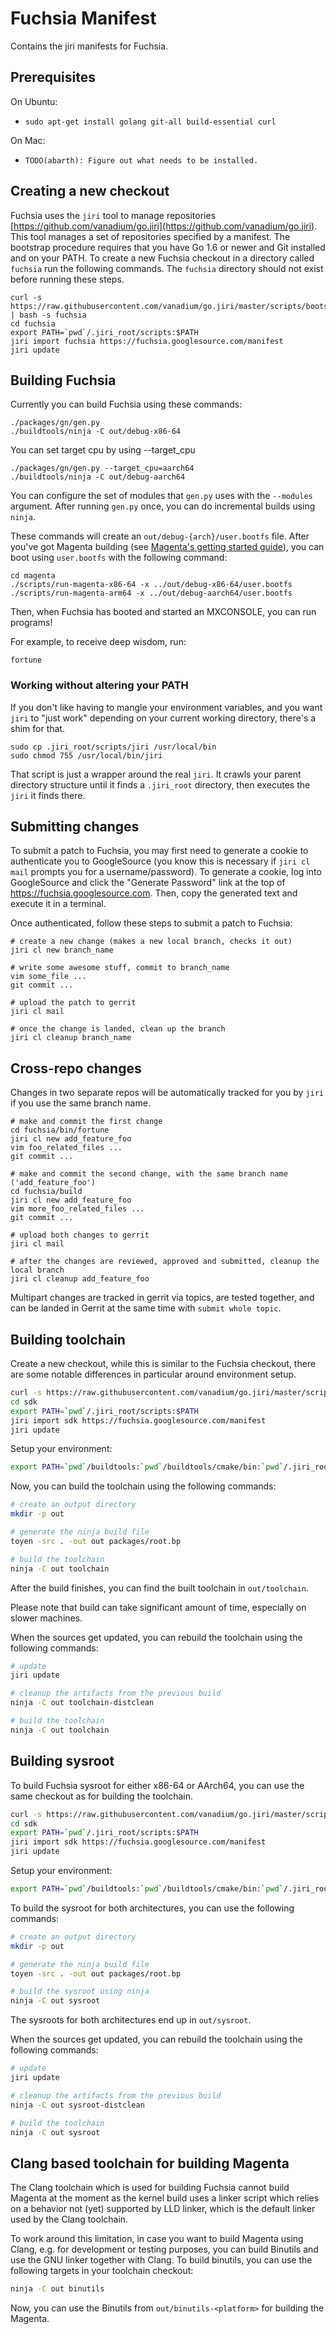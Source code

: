 # Fuchsia Manifest

Contains the jiri manifests for Fuchsia.

## Prerequisites

On Ubuntu:

 * `sudo apt-get install golang git-all build-essential curl`

On Mac:

 * `TODO(abarth): Figure out what needs to be installed.`

## Creating a new checkout

Fuchsia uses the `jiri` tool to manage repositories
[https://github.com/vanadium/go.jiri](https://github.com/vanadium/go.jiri).
This tool manages a set of repositories specified by a manifest.  The bootstrap
procedure requires that you have Go 1.6 or newer and Git installed and on your
PATH.  To create a new Fuchsia checkout in a directory called `fuchsia` run the
following commands. The `fuchsia` directory should not exist before running
these steps.

```
curl -s https://raw.githubusercontent.com/vanadium/go.jiri/master/scripts/bootstrap_jiri | bash -s fuchsia
cd fuchsia
export PATH=`pwd`/.jiri_root/scripts:$PATH
jiri import fuchsia https://fuchsia.googlesource.com/manifest
jiri update
```

## Building Fuchsia

Currently you can build Fuchsia using these commands:

```
./packages/gn/gen.py
./buildtools/ninja -C out/debug-x86-64

```
You can set target cpu by using --target\_cpu

```
./packages/gn/gen.py --target_cpu=aarch64
./buildtools/ninja -C out/debug-aarch64

```

You can configure the set of modules that `gen.py` uses with the `--modules`
argument. After running `gen.py` once, you can do incremental builds using
`ninja`.

These commands will create an `out/debug-{arch}/user.bootfs` file.  After you've got
Magenta building (see [Magenta's getting started
guide](https://fuchsia.googlesource.com/magenta/+/HEAD/docs/getting_started.md)),
you can boot using `user.bootfs` with the following command:

```
cd magenta
./scripts/run-magenta-x86-64 -x ../out/debug-x86-64/user.bootfs
./scripts/run-magenta-arm64 -x ../out/debug-aarch64/user.bootfs

```

Then, when Fuchsia has booted and started an MXCONSOLE, you can run programs!

For example, to receive deep wisdom, run:

```
fortune
```

### Working without altering your PATH

If you don't like having to mangle your environment variables, and you want `jiri`
to "just work" depending on your current working directory, there's a shim for that.

```
sudo cp .jiri_root/scripts/jiri /usr/local/bin
sudo chmod 755 /usr/local/bin/jiri
```

That script is just a wrapper around the real `jiri`.  It crawls your parent directory
structure until it finds a `.jiri_root` directory, then executes the `jiri` it finds there.

## Submitting changes

To submit a patch to Fuchsia, you may first need to generate a cookie to
authenticate you to GoogleSource (you know this is necessary if ```jiri cl mail```
prompts you for a username/password).  To generate a cookie, log into
GoogleSource and click the "Generate Password" link at the top of
https://fuchsia.googlesource.com. Then, copy the generated text and execute it
in a terminal.

Once authenticated, follow these steps to submit a patch to Fuchsia:

```
# create a new change (makes a new local branch, checks it out)
jiri cl new branch_name

# write some awesome stuff, commit to branch_name
vim some_file ...
git commit ...

# upload the patch to gerrit
jiri cl mail

# once the change is landed, clean up the branch
jiri cl cleanup branch_name
```

## Cross-repo changes

Changes in two separate repos will be automatically tracked for you by `jiri`
if you use the same branch name.

```
# make and commit the first change
cd fuchsia/bin/fortune
jiri cl new add_feature_foo
vim foo_related_files ...
git commit ...

# make and commit the second change, with the same branch name ('add_feature_foo')
cd fuchsia/build
jiri cl new add_feature_foo
vim more_foo_related_files ...
git commit ...

# upload both changes to gerrit
jiri cl mail

# after the changes are reviewed, approved and submitted, cleanup the local branch
jiri cl cleanup add_feature_foo
```

Multipart changes are tracked in gerrit via topics, are tested together, and
can be landed in Gerrit at the same time with `submit whole topic`.

## Building toolchain

Create a new checkout, while this is similar to the Fuchsia checkout, there are
some notable differences in particular around environment setup.

```sh
curl -s https://raw.githubusercontent.com/vanadium/go.jiri/master/scripts/bootstrap_jiri | bash -s sdk
cd sdk
export PATH=`pwd`/.jiri_root/scripts:$PATH
jiri import sdk https://fuchsia.googlesource.com/manifest
jiri update
```

Setup your environment:

```sh
export PATH=`pwd`/buildtools:`pwd`/buildtools/cmake/bin:`pwd`/.jiri_root/bin:$PATH
```

Now, you can build the toolchain using the following commands:

```sh
# create an output directory
mkdir -p out

# generate the ninja build file
toyen -src . -out out packages/root.bp

# build the toolchain
ninja -C out toolchain
```

After the build finishes, you can find the built toolchain in `out/toolchain`.

Please note that build can take significant amount of time, especially on slower
machines.

When the sources get updated, you can rebuild the toolchain using the following
commands:

```sh
# update
jiri update

# cleanup the artifacts from the previous build
ninja -C out toolchain-distclean

# build the toolchain
ninja -C out toolchain
```

## Building sysroot

To build Fuchsia sysroot for either x86-64 or AArch64, you can use the same
checkout as for building the toolchain.

```sh
curl -s https://raw.githubusercontent.com/vanadium/go.jiri/master/scripts/bootstrap_jiri | bash -s sdk
cd sdk
export PATH=`pwd`/.jiri_root/scripts:$PATH
jiri import sdk https://fuchsia.googlesource.com/manifest
jiri update
```

Setup your environment:

```sh
export PATH=`pwd`/buildtools:`pwd`/buildtools/cmake/bin:`pwd`/.jiri_root/bin:$PATH
```

To build the sysroot for both architectures, you can use the following commands:

```sh
# create an output directory
mkdir -p out

# generate the ninja build file
toyen -src . -out out packages/root.bp

# build the sysroot using ninja
ninja -C out sysroot
```

The sysroots for both architectures end up in `out/sysroot`.

When the sources get updated, you can rebuild the toolchain using the following
commands:

```sh
# update
jiri update

# cleanup the artifacts from the previous build
ninja -C out sysroot-distclean

# build the toolchain
ninja -C out sysroot
```

## Clang based toolchain for building Magenta

The Clang toolchain which is used for building Fuchsia cannot build Magenta at
the moment as the kernel build uses a linker script which relies on a behavior
not (yet) supported by LLD linker, which is the default linker used by the Clang
toolchain.

To work around this limitation, in case you want to build Magenta using Clang,
e.g. for development or testing purposes, you can build Binutils and use the GNU
linker together with Clang. To build binutils, you can use the following targets
in your toolchain checkout:

```sh
ninja -C out binutils
```

Now, you can use the Binutils from `out/binutils-<platform>` for building the
Magenta.
